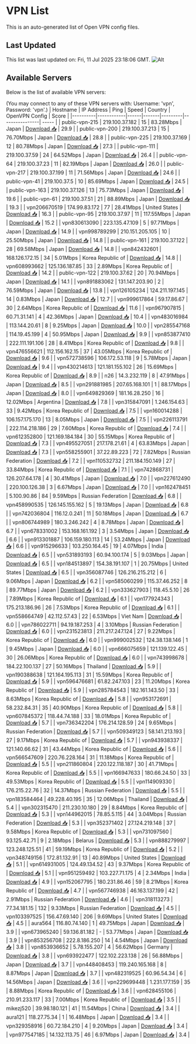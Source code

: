 # VPN List

This is an auto-generated list of Open VPN config files.

## Last Updated

This list was last updated on: Fri, 11 Jul 2025 23:18:06 GMT.
![Alt](https://repobeats.axiom.co/api/embed/186b98318ef1479477931607c1ad7d823f12451f.svg "Repobeats analytics image")

## Available Servers

Below is the list of available VPN servers:

(You may connect to any of these VPN servers with: Username: 'vpn', Password: 'vpn'.)
| Hostname | IP Address | Ping | Speed | Country | OpenVPN Config | Score |
|----------|------------|------|-------|---------|----------------| ----- |
| public-vpn-215 | 219.100.37.182 | 15 | 83.28Mbps | Japan | [Download 📥](./configs/server_0_JP.ovpn) | 29.9 |
| public-vpn-200 | 219.100.37.213 | 15 | 76.70Mbps | Japan | [Download 📥](./configs/server_1_JP.ovpn) | 28.8 |
| public-vpn-225 | 219.100.37.169 | 12 | 80.78Mbps | Japan | [Download 📥](./configs/server_2_JP.ovpn) | 27.3 |
| public-vpn-111 | 219.100.37.59 | 24 | 64.52Mbps | Japan | [Download 📥](./configs/server_3_JP.ovpn) | 26.4 |
| public-vpn-64 | 219.100.37.23 | 11 | 82.19Mbps | Japan | [Download 📥](./configs/server_4_JP.ovpn) | 26.0 |
| public-vpn-217 | 219.100.37.199 | 11 | 71.56Mbps | Japan | [Download 📥](./configs/server_5_JP.ovpn) | 24.6 |
| public-vpn-41 | 219.100.37.5 | 10 | 85.69Mbps | Japan | [Download 📥](./configs/server_6_JP.ovpn) | 24.5 |
| public-vpn-163 | 219.100.37.126 | 13 | 75.73Mbps | Japan | [Download 📥](./configs/server_7_JP.ovpn) | 19.6 |
| public-vpn-61 | 219.100.37.51 | 21 | 88.89Mbps | Japan | [Download 📥](./configs/server_8_JP.ovpn) | 19.3 |
| vpn206670519 | 174.99.83.172 | 77 | 28.41Mbps | United States | [Download 📥](./configs/server_9_US.ovpn) | 16.3 |
| public-vpn-95 | 219.100.37.97 | 11 | 117.55Mbps | Japan | [Download 📥](./configs/server_10_JP.ovpn) | 15.2 |
| vpn830613090 | 223.135.47.109 | 5 | 97.71Mbps | Japan | [Download 📥](./configs/server_11_JP.ovpn) | 14.9 |
| vpn998789299 | 210.151.205.105 | 10 | 25.50Mbps | Japan | [Download 📥](./configs/server_12_JP.ovpn) | 14.8 |
| public-vpn-161 | 219.100.37.122 | 28 | 69.58Mbps | Japan | [Download 📥](./configs/server_13_JP.ovpn) | 14.8 |
| vpn842432601 | 168.126.172.15 | 34 | 5.01Mbps | Korea Republic of | [Download 📥](./configs/server_14_KR.ovpn) | 14.8 |
| vpn608993662 | 125.136.187.85 | 33 | 2.89Mbps | Korea Republic of | [Download 📥](./configs/server_15_KR.ovpn) | 14.2 |
| public-vpn-122 | 219.100.37.62 | 20 | 70.94Mbps | Japan | [Download 📥](./configs/server_16_JP.ovpn) | 14.1 |
| vpn891883062 | 131.147.203.90 | 2 | 76.59Mbps | Japan | [Download 📥](./configs/server_17_JP.ovpn) | 13.8 |
| vpn126105234 | 124.211.197.145 | 14 | 0.83Mbps | Japan | [Download 📥](./configs/server_18_JP.ovpn) | 12.7 |
| vpn999617864 | 59.17.86.67 | 30 | 2.64Mbps | Korea Republic of | [Download 📥](./configs/server_19_KR.ovpn) | 11.6 |
| vpn967907815 | 60.71.31.141 | 4 | 42.36Mbps | Japan | [Download 📥](./configs/server_20_JP.ovpn) | 10.4 |
| vpn483016984 | 113.144.20.61 | 8 | 9.25Mbps | Japan | [Download 📥](./configs/server_21_JP.ovpn) | 10.0 |
| vpn285547168 | 114.19.45.199 | 4 | 50.95Mbps | Japan | [Download 📥](./configs/server_22_JP.ovpn) | 9.9 |
| vpn853877410 | 222.111.191.106 | 28 | 8.41Mbps | Korea Republic of | [Download 📥](./configs/server_23_KR.ovpn) | 9.8 |
| vpn476556621 | 112.156.162.15 | 37 | 43.05Mbps | Korea Republic of | [Download 📥](./configs/server_24_KR.ovpn) | 9.6 |
| vpn572738596 | 106.172.53.118 | 9 | 5.78Mbps | Japan | [Download 📥](./configs/server_25_JP.ovpn) | 9.4 |
| vpn430214613 | 121.181.155.102 | 26 | 15.69Mbps | Korea Republic of | [Download 📥](./configs/server_26_KR.ovpn) | 8.9 |
| n26 | 14.3.232.119 | 8 | 47.91Mbps | Japan | [Download 📥](./configs/server_27_JP.ovpn) | 8.5 |
| vpn291881985 | 207.65.168.101 | 1 | 88.17Mbps | Japan | [Download 📥](./configs/server_28_JP.ovpn) | 8.0 |
| vpn649829369 | 181.16.28.250 | 16 | 12.02Mbps | Argentina | [Download 📥](./configs/server_29_AR.ovpn) | 7.8 |
| vpn315847091 | 1.246.154.63 | 33 | 9.42Mbps | Korea Republic of | [Download 📥](./configs/server_30_KR.ovpn) | 7.5 |
| vpn160014288 | 106.157.175.170 | 13 | 8.05Mbps | Japan | [Download 📥](./configs/server_31_JP.ovpn) | 7.5 |
| vpn226113791 | 222.114.218.186 | 29 | 7.60Mbps | Korea Republic of | [Download 📥](./configs/server_32_KR.ovpn) | 7.4 |
| vpn612352800 | 121.169.184.184 | 30 | 55.15Mbps | Korea Republic of | [Download 📥](./configs/server_33_KR.ovpn) | 7.3 |
| vpn495527051 | 217.178.21.61 | 4 | 63.83Mbps | Japan | [Download 📥](./configs/server_34_JP.ovpn) | 7.3 |
| vpn558255901 | 37.22.89.223 | 72 | 7.82Mbps | Russian Federation | [Download 📥](./configs/server_35_RU.ovpn) | 7.2 |
| vpn110532732 | 211.184.150.149 | 27 | 33.84Mbps | Korea Republic of | [Download 📥](./configs/server_36_KR.ovpn) | 7.1 |
| vpn742868731 | 126.207.64.178 | 4 | 30.41Mbps | Japan | [Download 📥](./configs/server_37_JP.ovpn) | 7.0 |
| vpn227612490 | 220.100.126.38 | 3 | 6.67Mbps | Japan | [Download 📥](./configs/server_38_JP.ovpn) | 7.0 |
| vpn162478451 | 5.100.90.86 | 84 | 9.59Mbps | Russian Federation | [Download 📥](./configs/server_39_RU.ovpn) | 6.8 |
| vpn458990535 | 126.145.155.162 | 5 | 19.13Mbps | Japan | [Download 📥](./configs/server_40_JP.ovpn) | 6.8 |
| vpn742036804 | 116.12.0.241 | 11 | 50.18Mbps | Japan | [Download 📥](./configs/server_41_JP.ovpn) | 6.7 |
| vpn806744989 | 180.3.246.242 | 4 | 8.78Mbps | Japan | [Download 📥](./configs/server_42_JP.ovpn) | 6.7 |
| vpn678331002 | 153.168.161.192 | 3 | 3.54Mbps | Japan | [Download 📥](./configs/server_43_JP.ovpn) | 6.6 |
| vpn913301887 | 106.159.180.113 | 14 | 53.24Mbps | Japan | [Download 📥](./configs/server_44_JP.ovpn) | 6.6 |
| vpn915296633 | 103.250.164.45 | 19 | 4.07Mbps | India | [Download 📥](./configs/server_45_IN.ovpn) | 6.5 |
| vpn531893193 | 60.94.100.174 | 5 | 9.03Mbps | Japan | [Download 📥](./configs/server_46_JP.ovpn) | 6.5 |
| vpn184513897 | 154.38.191.107 | 1 | 20.75Mbps | United States | [Download 📥](./configs/server_47_US.ovpn) | 6.5 |
| vpn356087746 | 126.216.215.212 | 6 | 9.06Mbps | Japan | [Download 📥](./configs/server_48_JP.ovpn) | 6.2 |
| vpn585060299 | 115.37.46.252 | 8 | 89.77Mbps | Japan | [Download 📥](./configs/server_49_JP.ovpn) | 6.2 |
| vpn333627903 | 118.45.5.10 | 26 | 7.89Mbps | Korea Republic of | [Download 📥](./configs/server_50_KR.ovpn) | 6.1 |
| vpn177924343 | 175.213.186.96 | 26 | 7.53Mbps | Korea Republic of | [Download 📥](./configs/server_51_KR.ovpn) | 6.1 |
| vpn558664749 | 42.112.57.43 | 22 | 6.53Mbps | Viet Nam | [Download 📥](./configs/server_52_VN.ovpn) | 6.0 |
| vpn786022711 | 94.19.187.253 | 4 | 3.10Mbps | Russian Federation | [Download 📥](./configs/server_53_RU.ovpn) | 6.0 |
| vpn231523813 | 211.217.247.124 | 27 | 9.22Mbps | Korea Republic of | [Download 📥](./configs/server_54_KR.ovpn) | 6.0 |
| vpn999002532 | 124.38.138.146 | 1 | 9.45Mbps | Japan | [Download 📥](./configs/server_55_JP.ovpn) | 6.0 |
| vpn666075659 | 121.139.122.45 | 30 | 26.06Mbps | Korea Republic of | [Download 📥](./configs/server_56_KR.ovpn) | 6.0 |
| vpn743998678 | 184.22.100.137 | 27 | 50.16Mbps | Thailand | [Download 📥](./configs/server_57_TH.ovpn) | 5.9 |
| vpn190388638 | 121.164.195.113 | 31 | 15.59Mbps | Korea Republic of | [Download 📥](./configs/server_58_KR.ovpn) | 5.9 |
| vpn596476681 | 61.82.247.103 | 23 | 11.20Mbps | Korea Republic of | [Download 📥](./configs/server_59_KR.ovpn) | 5.9 |
| vpn285784543 | 182.161.143.50 | 33 | 8.63Mbps | Korea Republic of | [Download 📥](./configs/server_60_KR.ovpn) | 5.8 |
| vpn953172691 | 58.232.84.31 | 35 | 40.90Mbps | Korea Republic of | [Download 📥](./configs/server_61_KR.ovpn) | 5.8 |
| vpn607845372 | 118.44.74.188 | 33 | 18.01Mbps | Korea Republic of | [Download 📥](./configs/server_62_KR.ovpn) | 5.7 |
| vpn736342204 | 176.214.128.59 | 24 | 9.65Mbps | Russian Federation | [Download 📥](./configs/server_63_RU.ovpn) | 5.7 |
| vpn509349123 | 58.141.213.193 | 27 | 9.17Mbps | Korea Republic of | [Download 📥](./configs/server_64_KR.ovpn) | 5.7 |
| vpn943938337 | 121.140.66.62 | 31 | 43.44Mbps | Korea Republic of | [Download 📥](./configs/server_65_KR.ovpn) | 5.6 |
| vpn566547609 | 220.76.228.164 | 31 | 11.18Mbps | Korea Republic of | [Download 📥](./configs/server_66_KR.ovpn) | 5.5 |
| vpn211860804 | 220.122.118.187 | 30 | 41.71Mbps | Korea Republic of | [Download 📥](./configs/server_67_KR.ovpn) | 5.5 |
| vpn166947633 | 180.66.24.50 | 33 | 49.53Mbps | Korea Republic of | [Download 📥](./configs/server_68_KR.ovpn) | 5.5 |
| vpn114909330 | 176.215.22.76 | 32 | 14.37Mbps | Russian Federation | [Download 📥](./configs/server_69_RU.ovpn) | 5.5 |
| vpn183584464 | 49.228.40.195 | 35 | 12.06Mbps | Thailand | [Download 📥](./configs/server_70_TH.ovpn) | 5.4 |
| vpn302315470 | 211.230.10.180 | 29 | 8.84Mbps | Korea Republic of | [Download 📥](./configs/server_71_KR.ovpn) | 5.3 |
| vpn144962015 | 78.85.5.115 | 44 | 3.04Mbps | Russian Federation | [Download 📥](./configs/server_72_RU.ovpn) | 5.3 |
| vpn352371402 | 27.124.219.148 | 37 | 9.58Mbps | Korea Republic of | [Download 📥](./configs/server_73_KR.ovpn) | 5.3 |
| vpn731097560 | 93.125.42.71 | 9 | 2.18Mbps | Belarus | [Download 📥](./configs/server_74_BY.ovpn) | 5.3 |
| vpn888279997 | 123.248.125.51 | 41 | 59.19Mbps | Korea Republic of | [Download 📥](./configs/server_75_KR.ovpn) | 5.2 |
| vpn348749156 | 172.81.132.91 | 13 | 40.89Mbps | United States | [Download 📥](./configs/server_76_US.ovpn) | 5.1 |
| vpn614931005 | 124.49.134.52 | 43 | 9.37Mbps | Korea Republic of | [Download 📥](./configs/server_77_KR.ovpn) | 5.1 |
| vpn951259492 | 103.227.71.175 | 4 | 2.34Mbps | India | [Download 📥](./configs/server_78_IN.ovpn) | 4.9 |
| vpn152067795 | 180.231.86.46 | 59 | 8.21Mbps | Korea Republic of | [Download 📥](./configs/server_79_KR.ovpn) | 4.7 |
| vpn567746938 | 46.163.137.199 | 42 | 2.91Mbps | Russian Federation | [Download 📥](./configs/server_80_RU.ovpn) | 4.6 |
| vpn318113273 | 77.34.181.15 | 132 | 9.33Mbps | Russian Federation | [Download 📥](./configs/server_81_RU.ovpn) | 4.5 |
| vpn103397525 | 156.47.69.140 | 206 | 9.69Mbps | United States | [Download 📥](./configs/server_82_US.ovpn) | 4.5 |
| aura564 | 116.80.74.140 | 1 | 49.75Mbps | Japan | [Download 📥](./configs/server_83_JP.ovpn) | 3.9 |
| vpn673965240 | 59.136.81.182 | - | 53.77Mbps | Japan | [Download 📥](./configs/server_84_JP.ovpn) | 3.9 |
| vpn853256708 | 222.8.186.250 | 14 | 4.54Mbps | Japan | [Download 📥](./configs/server_85_JP.ovpn) | 3.8 |
| vpn853936652 | 5.78.155.207 | 4 | 56.62Mbps | Germany | [Download 📥](./configs/server_86_DE.ovpn) | 3.8 |
| vpn693922477 | 122.102.223.138 | 26 | 56.88Mbps | Japan | [Download 📥](./configs/server_87_JP.ovpn) | 3.7 |
| vpn448408453 | 119.240.165.168 | 8 | 8.87Mbps | Japan | [Download 📥](./configs/server_88_JP.ovpn) | 3.7 |
| vpn482319525 | 60.96.54.34 | 6 | 14.56Mbps | Japan | [Download 📥](./configs/server_89_JP.ovpn) | 3.6 |
| vpn229699448 | 1.231.177.159 | 35 | 8.88Mbps | Korea Republic of | [Download 📥](./configs/server_90_KR.ovpn) | 3.6 |
| vpn628455106 | 210.91.233.117 | 33 | 7.00Mbps | Korea Republic of | [Download 📥](./configs/server_91_KR.ovpn) | 3.5 |
| mikezj520 | 39.98.180.121 | 41 | 11.54Mbps | China | [Download 📥](./configs/server_92_CN.ovpn) | 3.4 |
| aura121 | 118.27.75.34 | 1 | 16.48Mbps | Japan | [Download 📥](./configs/server_93_JP.ovpn) | 3.4 |
| vpn329358916 | 60.72.184.210 | 4 | 9.20Mbps | Japan | [Download 📥](./configs/server_94_JP.ovpn) | 3.4 |
| vpn977547185 | 14.132.113.75 | 46 | 6.97Mbps | Japan | [Download 📥](./configs/server_95_JP.ovpn) | 3.4 |
